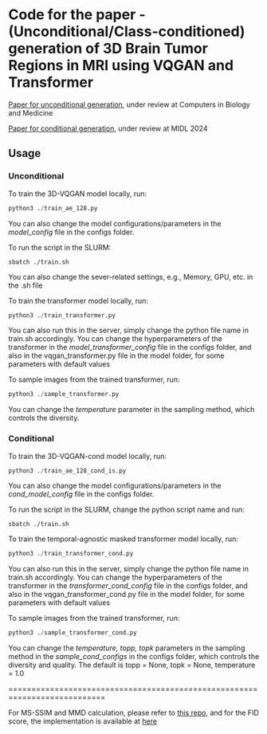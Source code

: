 # Code for the paper - (Unconditional/Class-conditioned) generation of 3D Brain Tumor Regions in MRI using VQGAN and Transformer

[Paper for unconditional generation](https://arxiv.org/abs/2310.01251), under review at Computers in Biology and Medicine

[Paper for conditional generation](https://openreview.net/pdf?id=LLoSHPorlM), under review at MIDL 2024

## Usage
### Unconditional
To train the 3D-VQGAN model locally, run:
```python
python3 ./train_ae_128.py
```
You can also change the model configurations/parameters in the *model_config* file in the configs folder.

To run the script in the SLURM:
```shell
sbatch ./train.sh
```
You can also change the sever-related settings, e.g., Memory, GPU, etc. in the .sh file

To train the transformer model locally, run:
```python
python3 ./train_transformer.py
```
You can also run this in the server, simply change the python file name in train.sh accordingly.
You can change the hyperparameters of the transformer in the *model_transformer_config* file in the configs folder, and also in the vqgan_transformer.py file in the model folder, for some parameters with default values

To sample images from the trained transformer, run: 
```python
python3 ./sample_transformer.py
```
You can change the *temperature* parameter in the sampling method, which controls the diversity.

### Conditional
To train the 3D-VQGAN-cond model locally, run:
```python
python3 ./train_ae_128_cond_is.py
```
You can also change the model configurations/parameters in the *cond_model_config* file in the configs folder.

To run the script in the SLURM, change the python script name and run:
```shell
sbatch ./train.sh
```
To train the temporal-agnostic masked transformer model locally, run:
```python
python3 ./train_transformer_cond.py
```
You can also run this in the server, simply change the python file name in train.sh accordingly.
You can change the hyperparameters of the transformer in the *transformer_cond_config* file in the configs folder, and also in the vqgan_transformer_cond.py file in the model folder, for some parameters with default values

To sample images from the trained transformer, run: 
```python
python3 ./sample_transformer_cond.py
```
You can change the *temperature, topp, topk* parameters in the sampling method in the *sample_cond_configs* in the configs folder, which controls the diversity and quality. The default is topp = None, topk = None, temperature = 1.0

===========================================================================

For MS-SSIM and MMD calculation, please refer to [this repo](https://github.com/cyclomon/3dbraingen), and for the FID score, the implementation is available at [here](https://github.com/mseitzer/pytorch-fid)
